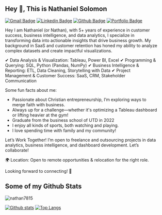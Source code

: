 ## Hey 👋, This is Nathaniel Solomon
[![Gmail Badge](https://img.shields.io/badge/-nathangsolomon@gmail.com-c14438?style=flat&logo=Gmail&logoColor=white&link=mailto:nathangsolomon@gmail.com)](mailto:nathangsolomon@gmail.com) 
[![Linkedin Badge](https://img.shields.io/badge/-https://www.linkedin.com/in/nathaniel-solomon/-0072b1?style=flat&logo=Linkedin&logoColor=white&link=https://www.linkedin.com/in/https://www.linkedin.com/in/nathaniel-solomon//)](https://www.linkedin.com/in/https://www.linkedin.com/in/nathaniel-solomon//) [![Github Badge](https://img.shields.io/badge/-nathan7815-grey?style=flat&logo=github&logoColor=white&link=https://github.com/nathan7815/)](https://www.github.com/nathan7815/) [![Portfolio Badge](https://img.shields.io/badge/portfolio-web-blue?style=flat&link=https://github.com/nathan7815/)](https://github.com/nathan7815/) <p align='left'> Hey I am Nathaniel (or Nathan), with 5+ years of experience in customer success, business intelligence, and data analytics, I specialize in transforming data into actionable insights that drive business growth. My background in SaaS and customer retention has honed my ability to analyze complex datasets and create impactful visualizations. 

✔ Data Analysis & Visualization: Tableau, Power BI, Excel
✔ Programming & Querying: SQL, Python (Pandas, NumPy)
✔ Business Intelligence & Reporting: ETL, Data Cleaning, Storytelling with Data
✔ Project Management & Customer Success: SaaS, CRM, Stakeholder Communication

Some fun facts about me:
- Passionate about Christian entrepreneurship, I’m exploring ways to merge faith with business.
- Always up for a challenge—whether it's optimizing a Tableau dashboard or lifting heavier at the gym!
- Graduate from the business school of UTD in 2022
- I enjoy all kinds of sports, both watching and playing.
- I love spending time with family and my community!

Let’s Work Together!
I’m open to freelance and outsourcing projects in data analytics, business intelligence, and dashboard development. Let’s collaborate!

🌍 Location: Open to remote opportunities & relocation for the right role.

Looking forward to connecting! 🚀

 </p>

## Some of my Github Stats
<p align=left> <img src=https://komarev.com/ghpvc/?username=nathan7815 alt=nathan7815 /> </p>

[![Github stats](https://github-readme-stats.vercel.app/api?username=nathan7815&show_icons=true&include_all_commits=true)](https://github.com/nathan7815/github-readme-stats)
[![Top Langs](https://github-readme-stats.vercel.app/api/top-langs/?username=nathan7815&layout=compact)](https://github.com/nathan7815/github-readme-stats)
